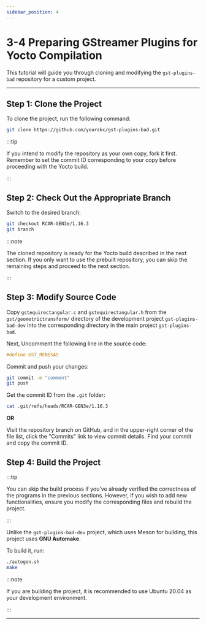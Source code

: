 ```yaml
---
sidebar_position: 4
---
```


# 3-4 Preparing GStreamer Plugins for Yocto Compilation

This tutorial will guide you through cloning and modifying the `gst-plugins-bad` repository for a custom project.

---

## Step 1: Clone the Project

To clone the project, run the following command:

```bash
git clone https://github.com/yourskc/gst-plugins-bad.git
```
:::tip

If you intend to modify the repository as your own copy, fork it first. Remember to set the commit ID corresponding to your copy before proceeding with the Yocto build.

:::

## Step 2: Check Out the Appropriate Branch

Switch to the desired branch:

```bash
git checkout RCAR-GEN3e/1.16.3
git branch
```

:::note

The cloned repository is ready for the Yocto build described in the next section. If you only want to use the prebuilt repository, you can skip the remaining steps and proceed to the next section.

:::

## Step 3: Modify Source Code

Copy `gstequirectangular.c` and `gstequirectangular.h` from the `gst/geometrictransform/` directory of the development project `gst-plugins-bad-dev` into the corresponding directory in the main project `gst-plugins-bad`.

Next, Uncomment the following line in the source code:

```c title="gstequirectangular.h"
#define GST_RENESAS
```
Commit and push your changes:

```bash
git commit -m "comment"
git push
```

Get the commit ID from the `.git` folder:

```bash
cat .git/refs/heads/RCAR-GEN3e/1.16.3
```

**OR**

Visit the repository branch on GitHub, and in the upper-right corner of the file list, click the "Commits" link to view commit details. Find your commit and copy the commit ID.

## Step 4: Build the Project

:::tip

You can skip the build process if you’ve already verified the correctness of the programs in the previous sections. However, if you wish to add new functionalities, ensure you modify the corresponding files and rebuild the project.

:::

Unlike the `gst-plugins-bad-dev` project, which uses Meson for building, this project uses **GNU Automake**. 

To build it, run:


```bash
./autogen.sh
make
```

:::note

If you are building the project, it is recommended to use Ubuntu 20.04 as your development environment.

:::

---